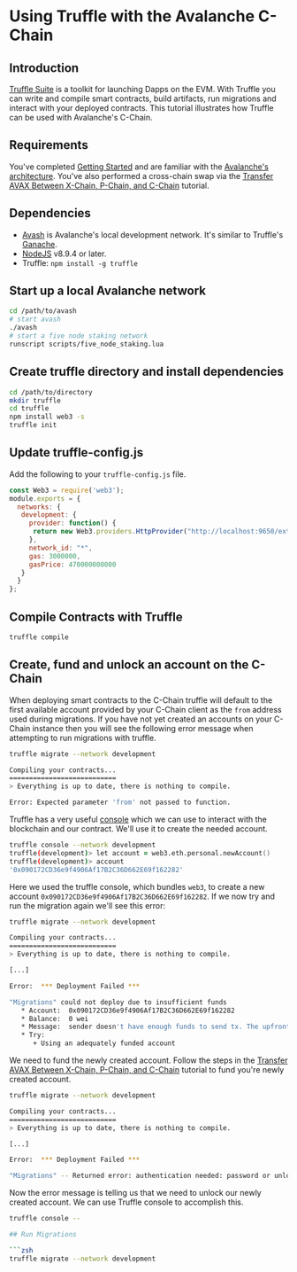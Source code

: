 # Using Truffle with the Avalanche C-Chain

## Introduction

[Truffle Suite](https://www.trufflesuite.com) is a toolkit for launching Dapps on the EVM. With Truffle you can write and compile smart contracts, build artifacts, run migrations and interact with your deployed contracts. This tutorial illustrates how Truffle can be used with Avalanche's C-Chain.

## Requirements

You've completed [Getting Started](../../getting-started.md) and are familiar with the [Avalanche's architecture](../../../learn/platform-overview/). You've also performed a cross-chain swap via the [Transfer AVAX Between X-Chain, P-Chain, and C-Chain](../../tutorials/platform/transfer-avax-between-x-chain-and-p-chain) tutorial.

## Dependencies

* [Avash](https://github.com/ava-labs/avash) is Avalanche's local development network. It's similar to Truffle's [Ganache](https://www.trufflesuite.com/ganache).
* [NodeJS](https://nodejs.org/en) v8.9.4 or later.
* Truffle: `npm install -g truffle`

## Start up a local Avalanche network

```zsh
cd /path/to/avash
# start avash
./avash
# start a five node staking network
runscript scripts/five_node_staking.lua
```

## Create truffle directory and install dependencies

```zsh
cd /path/to/directory
mkdir truffle
cd truffle
npm install web3 -s
truffle init
```

## Update truffle-config.js

Add the following to your `truffle-config.js` file.

```js
const Web3 = require('web3');
module.exports = {
  networks: {
   development: {
     provider: function() {
      return new Web3.providers.HttpProvider("http://localhost:9650/ext/bc/C/rpc")
     },
     network_id: "*",
     gas: 3000000,
     gasPrice: 470000000000
   }
  }
};
```

## Compile Contracts with Truffle

```zsh
truffle compile
```

## Create, fund and unlock an account on the C-Chain

When deploying smart contracts to the C-Chain truffle will default to the first available account provided by your C-Chain client as the `from` address used during migrations. If you have not yet created an accounts on your C-Chain instance then you will see the following error message when attempting to run migrations with truffle.

```zsh
truffle migrate --network development

Compiling your contracts...
===========================
> Everything is up to date, there is nothing to compile.

Error: Expected parameter 'from' not passed to function.
```

Truffle has a very useful [console](https://www.trufflesuite.com/docs/truffle/reference/truffle-commands#console) which we can use to interact with the blockchain and our contract. We'll use it to create the needed account.

```zsh
truffle console --network development
truffle(development)> let account = web3.eth.personal.newAccount()
truffle(development)> account
'0x090172CD36e9f4906Af17B2C36D662E69f162282'
```

Here we used the truffle console, which bundles `web3`, to create a new account `0x090172CD36e9f4906Af17B2C36D662E69f162282`. If we now try and run the migration again we'll see this error:

```zsh
truffle migrate --network development

Compiling your contracts...
===========================
> Everything is up to date, there is nothing to compile.

[...]

Error:  *** Deployment Failed ***

"Migrations" could not deploy due to insufficient funds
   * Account:  0x090172CD36e9f4906Af17B2C36D662E69f162282
   * Balance:  0 wei
   * Message:  sender doesn't have enough funds to send tx. The upfront cost is: 1410000000000000000 and the sender's account only has: 0
   * Try:
      + Using an adequately funded account
```

We need to fund the newly created account. Follow the steps in the [Transfer AVAX Between X-Chain, P-Chain, and C-Chain](../../tutorials/platform/transfer-avax-between-x-chain-and-p-chain) tutorial to fund you're newly created account.

```zsh
truffle migrate --network development

Compiling your contracts...
===========================
> Everything is up to date, there is nothing to compile.

[...]

Error:  *** Deployment Failed ***

"Migrations" -- Returned error: authentication needed: password or unlock.
```

Now the error message is telling us that we need to unlock our newly created account. We can use Truffle console to accomplish this.

```zsh
truffle console --

## Run Migrations

```zsh
truffle migrate --network development
```
